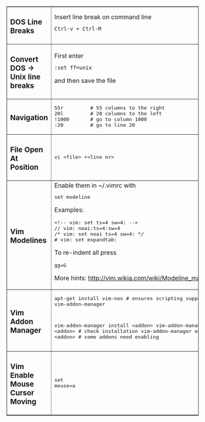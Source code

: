 <table border="1" cellpadding="6" cellspacing="0">
	<tbody>
		<tr>
			<td>
			<h3>DOS Line Breaks</h3>
			</td>
			<td>
Insert line break on command line

    Ctrl-v + Ctrl-M
</td>
		</tr>   
		<tr>
			<td>
			<h3>Convert DOS -> Unix line breaks</h3>
			</td>
			<td>
First enter 
				
	:set ff=unix
	
and then save the file
</td>
		</tr>
		<tr>
			<td>
			<h3>Navigation</h3>
			</td>
			<td>
			<pre>
55r         # 55 columns to the right
20l         # 20 columns to the left
!1000       # go to column 1000
:20         # go to line 20
</pre>
			</td>
		</tr>
		<tr>
			<td>
			<h3>File Open At Position</h3>
			</td>
			<td>
			<pre>
vi &lt;file&gt; +&lt;line nr&gt;</pre>
			</td>
		</tr>
		<tr>
			<td>
			<h3>Vim Modelines</h3>
			</td>
			<td>
			Enable them in ~/.vimrc with

<pre>set modeline</pre>

Examples:

<pre>&lt;!-- vim: set ts=4 sw=4: --&gt;
// vim: noai:ts=4:sw=4
/* vim: set noai ts=4 sw=4: */
# vim: set expandtab:</pre>

To re-indent all press

<pre>gg=G</pre>

More hints: <a href="http://vim.wikia.com/wiki/Modeline_magic">http://vim.wikia.com/wiki/Modeline_magic</a>
			</td>
		</tr>
		<tr>
			<td>
			<h3>Vim Addon Manager</h3>
			</td>
			<td>
			<pre>
apt-get install vim-nox               # ensures scripting support
apt-get install vim-addon-manager

vim-addon-manager install &lt;addon&gt;
vim-addon-manager show &lt;addon&gt;        # check installation
vim-addon-manager enable &lt;addon&gt;      # some addons need enabling
</pre>
			</td>
		</tr>
		<tr>
			<td>
			<h3>Vim Enable Mouse Cursor Moving</h3>
			</td>
			<td>
			<pre>set mouse=a</pre>
			</td>
		</tr>
	</tbody>
</table>

